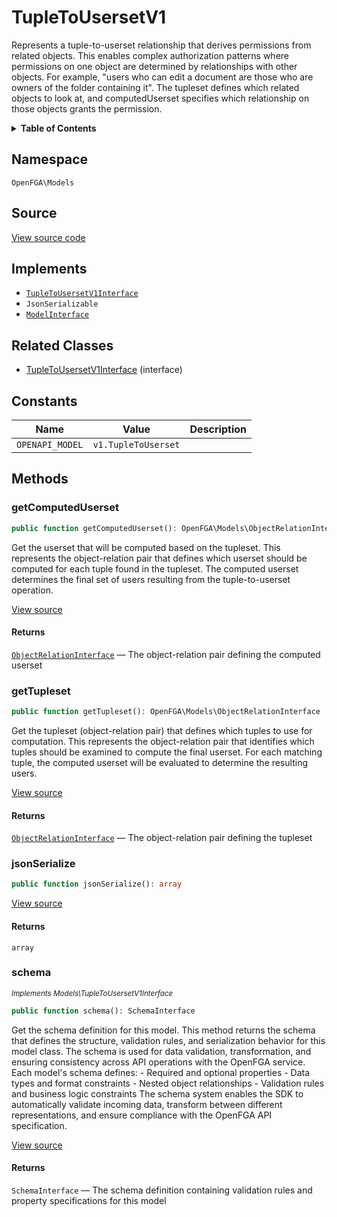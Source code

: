 # TupleToUsersetV1

Represents a tuple-to-userset relationship that derives permissions from related objects. This enables complex authorization patterns where permissions on one object are determined by relationships with other objects. For example, &quot;users who can edit a document are those who are owners of the folder containing it&quot;. The tupleset defines which related objects to look at, and computedUserset specifies which relationship on those objects grants the permission.

<details>
<summary><strong>Table of Contents</strong></summary>

- [Namespace](#namespace)
- [Source](#source)
- [Implements](#implements)
- [Related Classes](#related-classes)
- [Constants](#constants)
- [Methods](#methods)

- [`getComputedUserset()`](#getcomputeduserset)
  - [`getTupleset()`](#gettupleset)
  - [`jsonSerialize()`](#jsonserialize)
  - [`schema()`](#schema)

</details>

## Namespace

`OpenFGA\Models`

## Source

[View source code](https://github.com/evansims/openfga-php/blob/main/src/Models/TupleToUsersetV1.php)

## Implements

- [`TupleToUsersetV1Interface`](TupleToUsersetV1Interface.md)
- `JsonSerializable`
- [`ModelInterface`](ModelInterface.md)

## Related Classes

- [TupleToUsersetV1Interface](Models/TupleToUsersetV1Interface.md) (interface)

## Constants

| Name            | Value               | Description |
| --------------- | ------------------- | ----------- |
| `OPENAPI_MODEL` | `v1.TupleToUserset` |             |

## Methods

### getComputedUserset

```php
public function getComputedUserset(): OpenFGA\Models\ObjectRelationInterface

```

Get the userset that will be computed based on the tupleset. This represents the object-relation pair that defines which userset should be computed for each tuple found in the tupleset. The computed userset determines the final set of users resulting from the tuple-to-userset operation.

[View source](https://github.com/evansims/openfga-php/blob/main/src/Models/TupleToUsersetV1.php#L55)

#### Returns

[`ObjectRelationInterface`](ObjectRelationInterface.md) — The object-relation pair defining the computed userset

### getTupleset

```php
public function getTupleset(): OpenFGA\Models\ObjectRelationInterface

```

Get the tupleset (object-relation pair) that defines which tuples to use for computation. This represents the object-relation pair that identifies which tuples should be examined to compute the final userset. For each matching tuple, the computed userset will be evaluated to determine the resulting users.

[View source](https://github.com/evansims/openfga-php/blob/main/src/Models/TupleToUsersetV1.php#L64)

#### Returns

[`ObjectRelationInterface`](ObjectRelationInterface.md) — The object-relation pair defining the tupleset

### jsonSerialize

```php
public function jsonSerialize(): array

```

[View source](https://github.com/evansims/openfga-php/blob/main/src/Models/TupleToUsersetV1.php#L73)

#### Returns

`array`

### schema

*<small>Implements Models\TupleToUsersetV1Interface</small>*

```php
public function schema(): SchemaInterface

```

Get the schema definition for this model. This method returns the schema that defines the structure, validation rules, and serialization behavior for this model class. The schema is used for data validation, transformation, and ensuring consistency across API operations with the OpenFGA service. Each model&#039;s schema defines: - Required and optional properties - Data types and format constraints - Nested object relationships - Validation rules and business logic constraints The schema system enables the SDK to automatically validate incoming data, transform between different representations, and ensure compliance with the OpenFGA API specification.

[View source](https://github.com/evansims/openfga-php/blob/main/src/Models/ModelInterface.php#L52)

#### Returns

`SchemaInterface` — The schema definition containing validation rules and property specifications for this model
